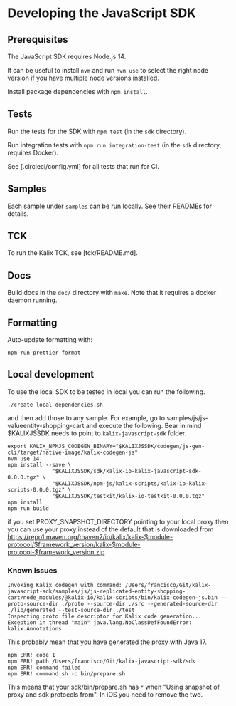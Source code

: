 # Developing the JavaScript SDK


## Prerequisites

The JavaScript SDK requires Node.js 14.

It can be useful to install `nvm` and run `nvm use` to select the right node version if you have multiple node versions installed.

Install package dependencies with `npm install`.


## Tests

Run the tests for the SDK with `npm test` (in the `sdk` directory).

Run integration tests with `npm run integration-test` (in the `sdk` directory, requires Docker).

See [.circleci/config.yml] for all tests that run for CI.


## Samples

Each sample under `samples` can be run locally. See their READMEs for details.


## TCK

To run the Kalix TCK, see [tck/README.md].


## Docs

Build docs in the `doc/` directory with `make`. Note that it requires a docker daemon running.

## Formatting

Auto-update formatting with:

    npm run prettier-format

## Local development

To use the local SDK to be tested in local you can run the following.

    ./create-local-dependencies.sh

and then add those to any sample. For example, go to samples/js/js-valueentity-shopping-cart and execute the following. Bear in mind $KALIXJSSDK needs to point to `kalix-javascript-sdk` folder.
    
    export KALIX_NPMJS_CODEGEN_BINARY="$KALIXJSSDK/codegen/js-gen-cli/target/native-image/kalix-codegen-js"
    nvm use 14
    npm install --save \
                  "$KALIXJSSDK/sdk/kalix-io-kalix-javascript-sdk-0.0.0.tgz" \
                  "$KALIXJSSDK/npm-js/kalix-scripts/kalix-io-kalix-scripts-0.0.0.tgz" \
                  "$KALIXJSSDK/testkit/kalix-io-testkit-0.0.0.tgz"
    npm install
    npm run build

if you set PROXY_SNAPSHOT_DIRECTORY pointing to your local proxy then you can use your proxy instead of the default that is downloaded from https://repo1.maven.org/maven2/io/kalix/kalix-$module-protocol/$framework_version/kalix-$module-protocol-$framework_version.zip


### Known issues

    Invoking Kalix codegen with command: /Users/francisco/Git/kalix-javascript-sdk/samples/js/js-replicated-entity-shopping-cart/node_modules/@kalix-io/kalix-scripts/bin/kalix-codegen-js.bin --proto-source-dir ./proto --source-dir ./src --generated-source-dir ./lib/generated --test-source-dir ./test
    Inspecting proto file descriptor for Kalix code generation...
    Exception in thread "main" java.lang.NoClassDefFoundError: kalix.Annotations

This probably mean that you have generated the proxy with Java 17. 

    npm ERR! code 1
    npm ERR! path /Users/francisco/Git/kalix-javascript-sdk/sdk
    npm ERR! command failed
    npm ERR! command sh -c bin/prepare.sh

This means that your sdk/bin/prepare.sh has `*` when "Using snapshot of proxy and sdk protocols from". In iOS you need to remove the two. 

